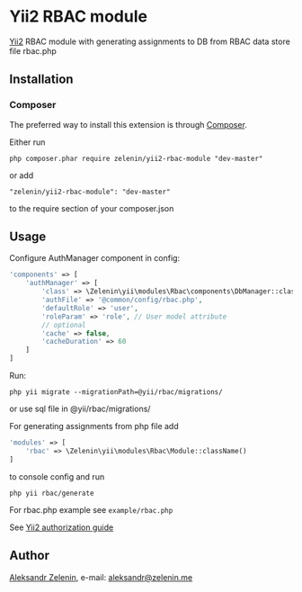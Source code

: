 # Yii2 RBAC module

[Yii2](http://www.yiiframework.com) RBAC module with generating assignments to DB from RBAC data store file rbac.php

## Installation

### Composer

The preferred way to install this extension is through [Composer](http://getcomposer.org/).

Either run

```
php composer.phar require zelenin/yii2-rbac-module "dev-master"
```

or add

```
"zelenin/yii2-rbac-module": "dev-master"
```

to the require section of your composer.json

## Usage

Configure AuthManager component in config:

```php
'components' => [
	'authManager' => [
		'class' => \Zelenin\yii\modules\Rbac\components\DbManager::className(),
		'authFile' => '@common/config/rbac.php',
		'defaultRole' => 'user',
		'roleParam' => 'role', // User model attribute
		// optional
		'cache' => false,
		'cacheDuration' => 60
	]
]
```

Run:

```
php yii migrate --migrationPath=@yii/rbac/migrations/
```

or use sql file in @yii/rbac/migrations/

For generating assignments from php file add

```php
'modules' => [
	'rbac' => \Zelenin\yii\modules\Rbac\Module::className()
]
```

to console config and run

```
php yii rbac/generate
```

For rbac.php example see ```example/rbac.php```

See [Yii2 authorization guide](https://github.com/yiisoft/yii2/blob/master/docs/guide/security-authorization.md)

## Author

[Aleksandr Zelenin](https://github.com/zelenin/), e-mail: [aleksandr@zelenin.me](mailto:aleksandr@zelenin.me)
